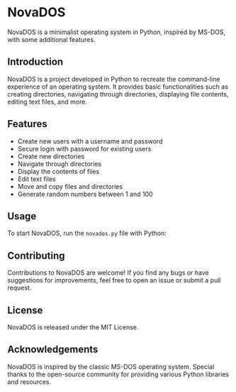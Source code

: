 # NovaDOS

NovaDOS is a minimalist operating system in Python, inspired by MS-DOS, with some additional features.

## Introduction

NovaDOS is a project developed in Python to recreate the command-line experience of an operating system. It provides basic functionalities such as creating directories, navigating through directories, displaying file contents, editing text files, and more.

## Features

- Create new users with a username and password
- Secure login with password for existing users
- Create new directories
- Navigate through directories
- Display the contents of files
- Edit text files
- Move and copy files and directories
- Generate random numbers between 1 and 100

## Usage

To start NovaDOS, run the `novados.py` file with Python:

## Contributing

Contributions to NovaDOS are welcome! If you find any bugs or have suggestions for improvements, feel free to open an issue or submit a pull request.

## License

NovaDOS is released under the MIT License.

## Acknowledgements

NovaDOS is inspired by the classic MS-DOS operating system.
Special thanks to the open-source community for providing various Python libraries and resources.

